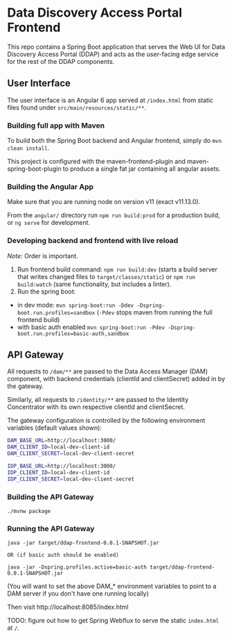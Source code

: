 # Data Discovery Access Portal Frontend

This repo contains a Spring Boot application that serves the Web UI for
Data Discovery Access Portal (DDAP) and acts as the user-facing edge
service for the rest of the DDAP components.

## User Interface

The user interface is an Angular 6 app served at `/index.html` from static files found
under `src/main/resources/static/**`.


### Building full app with Maven

To build both the Spring Boot backend and Angular frontend, simply do `mvn clean install`.

This project is configured with the maven-frontend-plugin and maven-spring-boot-plugin to produce a single
fat jar containing all angular assets.

### Building the Angular App

Make sure that you are running node on version v11 (exact v11.13.0).

From the `angular/` directory run `npm run build:prod` for a production build, or `ng serve` for development.

### Developing backend and frontend with live reload

_Note_: Order is important.

1. Run frontend build command: `npm run build:dev` (starts a build server that writes changed files to `target/classes/static`)
or `npm run build:watch` (same functionality, but includes a linter).
2. Run the spring boot:
 - in dev mode: `mvn spring-boot:run -Ddev -Dspring-boot.run.profiles=sandbox` (`-Pdev` stops maven from running the full frontend build)
 - with basic auth enabled `mvn spring-boot:run -Pdev -Dspring-boot.run.profiles=basic-auth,sandbox`


## API Gateway

All requests to `/dam/**` are passed to the Data Access Manager (DAM) component,
with backend credentials (clientId and clientSecret) added in by the gateway.

Similarly, all requests to `/identity/**` are passed to the Identity Concentrator with
its own respective clientId and clientSecret.

The gateway configuration is controlled by the following environment variables
(default values shown):

```bash
DAM_BASE_URL=http://localhost:3000/
DAM_CLIENT_ID=local-dev-client-id
DAM_CLIENT_SECRET=local-dev-client-secret

IDP_BASE_URL=http://localhost:3000/
IDP_CLIENT_ID=local-dev-client-id
IDP_CLIENT_SECRET=local-dev-client-secret
```

### Building the API Gateway

```
./mvnw package
```

### Running the API Gateway

```
java -jar target/ddap-frontend-0.0.1-SNAPSHOT.jar

OR (if basic auth should be enabled)

java -jar -Dspring.profiles.active=basic-auth target/ddap-frontend-0.0.1-SNAPSHOT.jar

```

(You will want to set the above DAM_* environment variables to point to a DAM
server if you don't have one running locally)

Then visit http://localhost:8085/index.html

TODO: figure out how to get Spring Webflux to serve the static
`index.html` at `/`.
